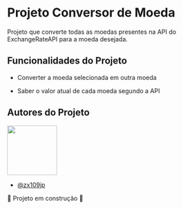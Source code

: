 
# Projeto Conversor de Moeda

Projeto que converte todas as moedas presentes na API do ExchangeRateAPI para a moeda desejada.

## Funcionalidades do Projeto

- Converter a moeda selecionada em outra moeda

- Saber o valor atual de cada moeda segundo a API

## Autores do Projeto
<img loading="lazy" src="[https://avatars.githubusercontent.com/u/37356058?v=4]" width=115><br>
- [@zx109jp](https://www.github.com/zx109jp)



 :construction: Projeto em construção :construction:
